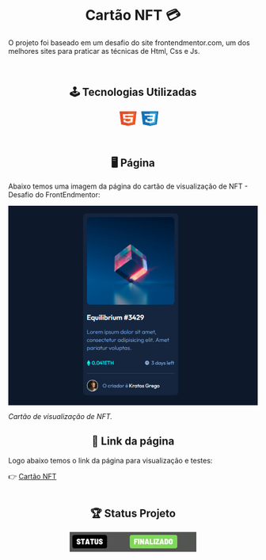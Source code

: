 <h1 align="center">Cartão NFT 💳</h1>

<p>O projeto foi baseado em um desafio do site frontendmentor.com,  um dos melhores sites para praticar as técnicas de Html, Css e Js.</p>

<div align="center" valign="top"><br>
 <h2>🕹️ Tecnologias Utilizadas</h2>
    <ul align="center">
        <img align="center" alt="HTML" height="30" width="40" src="https://raw.githubusercontent.com/devicons/devicon/master/icons/html5/html5-original.svg">
        <img align="center" alt="CSS" height="30" width="40" src="https://raw.githubusercontent.com/devicons/devicon/master/icons/css3/css3-original.svg">
    </ul><br>
</div>

<h2 align="center">🖥️ Página</h2>
<p>Abaixo temos uma imagem da página do cartão de visualização de NFT - Desafio do FrontEndmentor:<br></p>
<img align="center" src="./src/images/cartao-nft.png" alt="Card NFT" title="Card NFT"><p><i>Cartão de visualização de NFT.</i></p>

<h2 align="center">🔗 Link da página</h2>
<p>Logo abaixo temos o link da página para visualização e testes:</p>
👉 <a href="https://oseiasweb.github.io/cartao-nft/" target="_blank">Cartão NFT</a><br><br>

<h2 align="center">🏆 Status Projeto</h2>
<p align="center">
 <img src="./src/images/finalizado.webp"/>
</p>